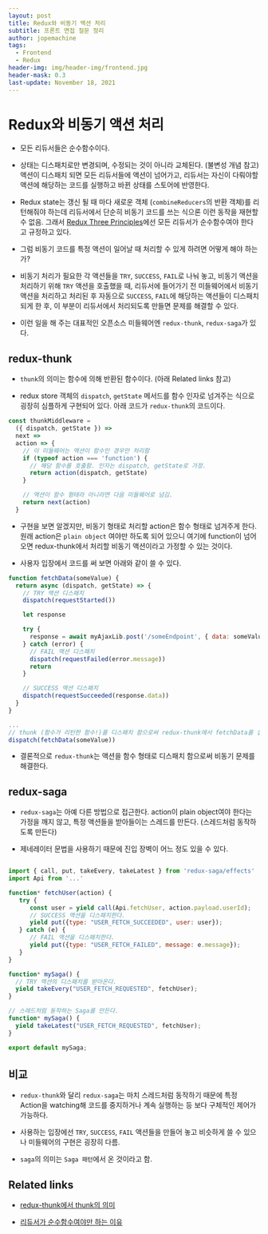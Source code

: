 ```yaml
---
layout: post
title: Redux와 비동기 액션 처리
subtitle: 프론트 면접 질문 정리
author: jopemachine
tags:
  - Frontend
  - Redux
header-img: img/header-img/frontend.jpg
header-mask: 0.3
last-update: November 18, 2021
---
```


# Redux와 비동기 액션 처리

- 모든 리듀서들은 순수함수이다.

- 상태는 디스패치로만 변경되며, 수정되는 것이 아니라 교체된다. (불변성 개념 참고) 액션이 디스패치 되면 모든 리듀서들에 액션이 넘어가고, 리듀서는 자신이 다뤄야할 액션에 해당하는 코드를 실행하고 바뀐 상태를 스토어에 반영한다.

- Redux state는 갱신 될 때 마다 새로운 객체 (`combineReducers`의 반환 객체)를 리턴해줘야 하는데 리듀서에서 단순히 비동기 코드를 쓰는 식으론 이런 동작을 재현할 수 없음. 그래서 [Redux Three Principles](https://redux.js.org/understanding/thinking-in-redux/three-principles)에선 모든 리듀서가 순수함수여야 한다고 규정하고 있다.

- 그럼 비동기 코드를 특정 액션이 일어날 때 처리할 수 있게 하려면 어떻게 해야 하는가?

- 비동기 처리가 필요한 각 액션들을 `TRY`, `SUCCESS`, `FAIL`로 나눠 놓고, 비동기 액션을 처리하기 위해 `TRY` 액션을 호출했을 때, 리듀서에 들어가기 전 미들웨어에서 비동기 액션을 처리하고 처리된 후 자동으로 `SUCCESS`, `FAIL`에 해당하는 액션들이 디스패치 되게 한 후, 이 부분이 리듀서에서 처리되도록 만들면 문제를 해결할 수 있다.

- 이런 일을 해 주는 대표적인 오픈소스 미들웨어엔 `redux-thunk`, `redux-saga`가 있다.

## redux-thunk

- `thunk`의 의미는 함수에 의해 반환된 함수이다. (아래 Related links 참고)

- redux store 객체의 `dispatch`, `getState` 메서드를 함수 인자로 넘겨주는 식으로 굉장히 심플하게 구현되어 있다. 아래 코드가 `redux-thunk`의 코드이다.

```js
const thunkMiddleware =
  ({ dispatch, getState }) =>
  next =>
  action => {
    // 이 미들웨어는 액션이 함수인 경우만 처리함
    if (typeof action === 'function') {
      // 해당 함수를 호출함. 인자는 dispatch, getState로 가정.
      return action(dispatch, getState)
    }

    // 액션이 함수 형태라 아니라면 다음 미들웨어로 넘김.
    return next(action)
  }
```

- 구현을 보면 알겠지만, 비동기 형태로 처리할 action은 함수 형태로 넘겨주게 한다. 원래 action은 `plain object` 여야만 하도록 되어 있으니 여기에 function이 넘어오면 redux-thunk에서 처리할 비동기 액션이라고 가정할 수 있는 것이다.

- 사용자 입장에서 코드를 써 보면 아래와 같이 쓸 수 있다.

```js
function fetchData(someValue) {
  return async (dispatch, getState) => {
    // TRY 액션 디스패치
    dispatch(requestStarted())

    let response

    try {
      response = await myAjaxLib.post('/someEndpoint', { data: someValue })
    } catch (error) {
      // FAIL 액션 디스패치
      dispatch(requestFailed(error.message))
      return
    }

    // SUCCESS 액션 디스패치
    dispatch(requestSucceeded(response.data))
  }
}

...
// thunk (함수가 리턴한 함수!)를 디스패치 함으로써 redux-thunk에서 fetchData를 실행
dispatch(fetchData(someValue))
```

- 결론적으로 `redux-thunk`는 액션을 함수 형태로 디스패치 함으로써 비동기 문제를 해결한다.

## redux-saga

- `redux-saga`는 아예 다른 방법으로 접근한다. action이 plain object여야 한다는 가정을 깨지 않고, 특정 액션들을 받아들이는 스레드를 만든다. (스레드처럼 동작하도록 만든다)

- 제네레이터 문법을 사용하기 때문에 진입 장벽이 어느 정도 있을 수 있다.

```js

import { call, put, takeEvery, takeLatest } from 'redux-saga/effects'
import Api from '...'

function* fetchUser(action) {
   try {
      const user = yield call(Api.fetchUser, action.payload.userId);
      // SUCCESS 액션을 디스패치한다.
      yield put({type: "USER_FETCH_SUCCEEDED", user: user});
   } catch (e) {
      // FAIL 액션을 디스패치한다.
      yield put({type: "USER_FETCH_FAILED", message: e.message});
   }
}

function* mySaga() {
  // TRY 액션의 디스패치를 받아온다.
  yield takeEvery("USER_FETCH_REQUESTED", fetchUser);
}

// 스레드처럼 동작하는 Saga를 만든다.
function* mySaga() {
  yield takeLatest("USER_FETCH_REQUESTED", fetchUser);
}

export default mySaga;
```

## 비교

- `redux-thunk`와 달리 `redux-saga`는 마치 스레드처럼 동작하기 때문에 특정 Action을 watching해 코드를 중지하거나 계속 실행하는 등 보다 구체적인 제어가 가능하다.

- 사용하는 입장에선 `TRY`, `SUCCESS`, `FAIL` 액션들을 만들어 놓고 비슷하게 쓸 수 있으나 미들웨어의 구현은 굉장히 다름.

- `saga`의 의미는 `Saga 패턴`에서 온 것이라고 함.

## Related links

- [redux-thunk에서 thunk의 의미](https://daveceddia.com/what-is-a-thunk/)

- [리듀서가 순수함수여야만 하는 이유](https://usecode.pw/why-redux-need-reducers-to-be-pure-functions/)
